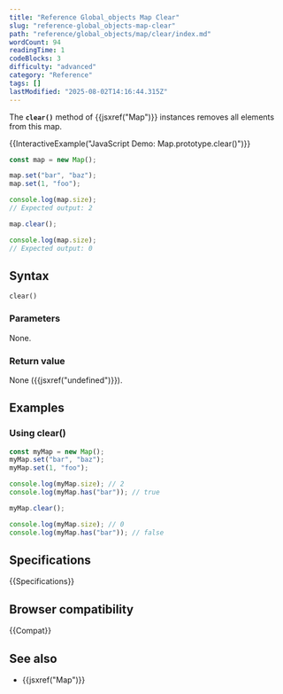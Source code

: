 ```yaml
---
title: "Reference Global_objects Map Clear"
slug: "reference-global_objects-map-clear"
path: "reference/global_objects/map/clear/index.md"
wordCount: 94
readingTime: 1
codeBlocks: 3
difficulty: "advanced"
category: "Reference"
tags: []
lastModified: "2025-08-02T14:16:44.315Z"
---
```



The **`clear()`** method of {{jsxref("Map")}} instances removes all elements from this map.

{{InteractiveExample("JavaScript Demo: Map.prototype.clear()")}}

```js interactive-example
const map = new Map();

map.set("bar", "baz");
map.set(1, "foo");

console.log(map.size);
// Expected output: 2

map.clear();

console.log(map.size);
// Expected output: 0
```

## Syntax

```js-nolint
clear()
```

### Parameters

None.

### Return value

None ({{jsxref("undefined")}}).

## Examples

### Using clear()

```js
const myMap = new Map();
myMap.set("bar", "baz");
myMap.set(1, "foo");

console.log(myMap.size); // 2
console.log(myMap.has("bar")); // true

myMap.clear();

console.log(myMap.size); // 0
console.log(myMap.has("bar")); // false
```

## Specifications

{{Specifications}}

## Browser compatibility

{{Compat}}

## See also

- {{jsxref("Map")}}
